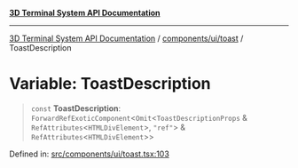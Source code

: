 [**3D Terminal System API Documentation**](../../../../README.md)

***

[3D Terminal System API Documentation](../../../../README.md) / [components/ui/toast](../README.md) / ToastDescription

# Variable: ToastDescription

> `const` **ToastDescription**: `ForwardRefExoticComponent`\<`Omit`\<`ToastDescriptionProps` & `RefAttributes`\<`HTMLDivElement`\>, `"ref"`\> & `RefAttributes`\<`HTMLDivElement`\>\>

Defined in: [src/components/ui/toast.tsx:103](https://github.com/Dicommunitas/ThreeJS_Terminal_3D/blob/badc3233eff8eb21985e1864af032399a617b0af/src/components/ui/toast.tsx#L103)
